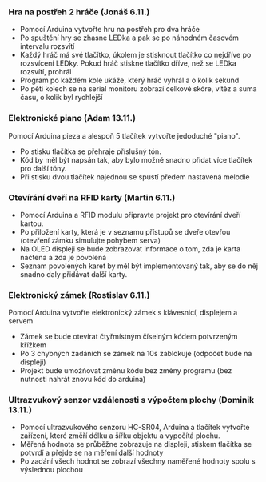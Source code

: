 ### Hra na postřeh 2 hráče (Jonáš 6.11.)
- Pomocí Arduina vytvořte hru na postřeh pro dva hráče
- Po spuštění hry se zhasne LEDka a pak se po náhodném časovém intervalu rozsvítí
- Každý hráč má své tlačítko, úkolem je stisknout tlačítko co nejdříve po rozsvícení LEDky. Pokud hráč stiskne tlačítko dříve, než se LEDka rozsvítí, prohrál
- Program po každém kole ukáže, který hráč vyhrál a o kolik sekund
- Po pěti kolech se na serial monitoru zobrazí celkové skóre, vítěz a suma času, o kolik byl rychlejší


### Elektronické piano (Adam 13.11.)
Pomocí Arduina pieza a alespoň 5 tlačítek vytvořte jedoduché "piano".
- Po stisku tlačítka se přehraje příslušný tón.
- Kód by měl být napsán tak, aby bylo možné snadno přidat více tlačítek pro další tóny.
- Při stisku dvou tlačítek najednou se spustí předem nastavená melodie


### Otevírání dveří na RFID karty (Martin 6.11.)
- Pomocí Arduina a RFID modulu připravte projekt pro otevírání dveří kartou. 
- Po přiložení karty, která je v seznamu přístupů se dveře otevřou (otevření zámku simulujte pohybem serva)
- Na OLED displeji se bude zobrazovat informace o tom, zda je karta načtena a zda je povolená
- Seznam povolených karet by měl být implementovaný tak, aby se do něj snadno daly přidávat další karty.


### Elektronický zámek (Rostislav 6.11.)
Pomocí Arduina vytvořte elektronický zámek s klávesnicí, displejem a servem
- Zámek se bude otevírat čtyřmístným číselným kódem potvrzeným křížkem
- Po 3 chybných zadáních se zámek na 10s zablokuje (odpočet bude na displeji)
- Projekt bude umožňovat změnu kódu bez změny programu (bez nutnosti nahrát znovu kód do arduina)


### Ultrazvukový senzor vzdálenosti s výpočtem plochy (Dominik 13.11.)
- Pomocí ultrazvukového senzoru HC-SR04, Arduina a tlačítek vytvořte zařízení, které změří délku a šířku objektu a vypočítá plochu.
- Měřená hodnota se průběžne zobrazuje na displeji, stiskem tlačítka se potvrdí a přejde se na měření další hodnoty
- Po zadání všech hodnot se zobrazí všechny naměřené hodnoty spolu s výslednou plochou
